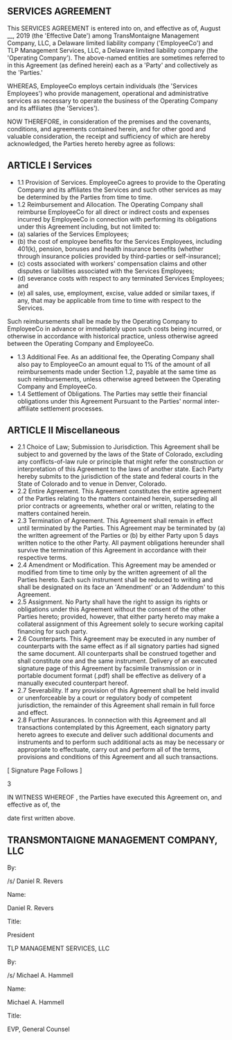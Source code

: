## SERVICES AGREEMENT

This SERVICES AGREEMENT is entered into on, and effective as of, August \_\_, 2019 (the 'Effective Date') among TransMontaigne Management Company, LLC, a Delaware limited liability company ('EmployeeCo') and TLP Management Services, LLC, a Delaware limited liability company (the 'Operating Company'). The above-named entities are sometimes referred to in this Agreement (as defined herein) each as a 'Party' and collectively as the 'Parties.'

WHEREAS, EmployeeCo employs certain individuals (the 'Services Employees') who provide management, operational and administrative services as necessary to operate the business of the Operating Company and its affiliates (the 'Services').

NOW THEREFORE, in consideration of the premises and the covenants, conditions, and agreements contained herein, and for other good and valuable consideration, the receipt and sufficiency of which are hereby acknowledged, the Parties hereto hereby agree as follows:

## ARTICLE I Services

- 1.1 Provision of Services. EmployeeCo agrees to provide to the Operating Company and its affiliates the Services and such other services as may be determined by the Parties from time to time.
- 1.2 Reimbursement and Allocation. The Operating Company shall reimburse EmployeeCo for all direct or indirect costs and expenses incurred by EmployeeCo in connection with performing its obligations under this Agreement including, but not limited to:
- (a) salaries of the Services Employees;
- (b) the cost of employee benefits for the Services Employees, including 401(k), pension, bonuses and health insurance benefits (whether through insurance policies provided by third-parties or self-insurance);
- (c) costs associated with workers' compensation claims and other disputes or liabilities associated with the Services Employees;
- (d) severance costs with respect to any terminated Services Employees; and
- (e) all sales, use, employment, excise, value added or similar taxes, if any, that may be applicable from time to time with respect to the Services.

Such reimbursements shall be made by the Operating Company to EmployeeCo in advance or immediately upon such costs being incurred, or otherwise in accordance with historical practice, unless otherwise agreed between the Operating Company and EmployeeCo.

- 1.3 Additional Fee. As an additional fee, the Operating Company shall also pay to EmployeeCo an amount equal to 1% of the amount of all reimbursements made under Section 1.2, payable at the same time as such reimbursements, unless otherwise agreed between the Operating Company and EmployeeCo.
- 1.4  Settlement of Obligations.  The Parties may settle their financial obligations under this Agreement Pursuant to the Parties' normal inter-affiliate settlement processes.

## ARTICLE II Miscellaneous

- 2.1 Choice of Law; Submission to Jurisdiction. This Agreement shall be subject to and governed by the laws of the State of Colorado, excluding any conflicts-of-law rule or principle that might refer the construction or interpretation of this Agreement to the laws of another state. Each Party hereby submits to the jurisdiction of the state and federal courts in the State of Colorado and to venue in Denver, Colorado.
- 2.2 Entire Agreement. This Agreement constitutes the entire agreement of the Parties relating to the matters contained herein, superseding all prior contracts or agreements, whether oral or written, relating to the matters contained herein.
- 2.3 Termination of Agreement. This Agreement shall remain in effect until terminated by the Parties.  This Agreement may be terminated by (a) the written agreement of the Parties or (b) by either Party upon 5 days written notice to the other Party.  All payment obligations hereunder shall survive the termination of this Agreement in accordance with their respective terms.
- 2.4 Amendment or Modification. This Agreement may be amended or modified from time to time only by the written agreement of all the Parties hereto.  Each such instrument shall be reduced to writing and shall be designated on its face an 'Amendment' or an 'Addendum' to this Agreement.
- 2.5  Assignment.  No Party shall have the right to assign its rights or obligations under this Agreement without the consent of the other Parties hereto; provided, however, that either party hereto may make a collateral assignment of this Agreement solely to secure working capital financing for such party.
- 2.6 Counterparts. This Agreement may be executed in any number of counterparts with the same effect as if all signatory parties had signed the same document.  All counterparts shall be construed together and shall constitute one and the same instrument. Delivery of an executed signature page of this Agreement by facsimile transmission or in portable document format (.pdf) shall be effective as delivery of a manually executed counterpart hereof.
- 2.7 Severability. If any provision of this Agreement shall be held invalid or unenforceable by a court or regulatory body of competent jurisdiction, the remainder of this Agreement shall remain in full force and effect.
- 2.8  Further Assurances.  In connection with this Agreement and all transactions contemplated by this Agreement, each signatory party hereto agrees to execute and deliver such additional documents and instruments and to perform such additional acts as may be necessary or appropriate to effectuate, carry out and perform all of the terms, provisions and conditions of this Agreement and all such transactions.

[ Signature Page Follows ]

3

IN WITNESS WHEREOF , the Parties have executed this Agreement on, and effective as of, the

date first written above.

## TRANSMONTAIGNE MANAGEMENT COMPANY, LLC

By:

/s/ Daniel R. Revers

Name:

Daniel R. Revers

Title:

President

TLP MANAGEMENT SERVICES, LLC

By:

/s/ Michael A. Hammell

Name:

Michael A. Hammell

Title:

EVP, General Counsel